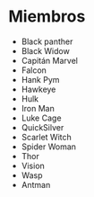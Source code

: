 # Miembros

* Black panther
* Black Widow
* Capitán Marvel
* Falcon
* Hank Pym
* Hawkeye
* Hulk
* Iron Man
* Luke Cage 
* QuickSilver
* Scarlet Witch
* Spider Woman
* Thor
* Vision
* Wasp
* Antman

